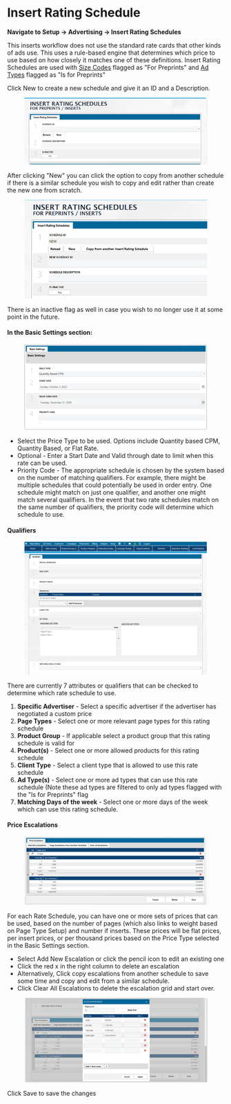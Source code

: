 # Insert Rating Schedule

**Navigate to Setup -> Advertising -> Insert Rating Schedules**

This inserts workflow does not use the standard rate cards that other kinds of ads use.  This uses a rule-based engine that determines which price to use based on how closely it matches one of these definitions.  Insert Rating Schedules are used with [Size Codes](ad-sizes.md) flagged as "For Preprints" and [Ad Types](ad-types.md) flagged as "Is for Preprints"

Click New to create a new schedule and give it an ID and a Description. &#x20;

<figure><img src="../../../../.gitbook/assets/image (5).png" alt=""><figcaption></figcaption></figure>

After clicking "New" you can click the option to copy from another schedule if there is a similar schedule you wish to copy and edit rather than create the new one from scratch.

<figure><img src="../../../../.gitbook/assets/image (6).png" alt=""><figcaption></figcaption></figure>

There is an inactive flag as well in case you wish to no longer use it at some point in the future. &#x20;

#### In the Basic Settings section:

<figure><img src="../../../../.gitbook/assets/image (144).png" alt=""><figcaption></figcaption></figure>

* Select the Price Type to be used.  Options include Quantity based CPM, Quantity Based, or Flat Rate. &#x20;
* Optional - Enter a Start Date and Valid through date to limit when this rate can be used.
* Priority Code - The appropriate schedule is chosen by the system based on the number of matching qualifiers.  For example, there might be multiple schedules that could potentially be used in order entry.  One schedule might match on just one qualifier, and another one might match several qualifiers. In the event that two rate schedules match on the same number of qualifiers, the priority code will determine which schedule to use.

#### Qualifiers

<figure><img src="../../../../.gitbook/assets/image (145).png" alt=""><figcaption></figcaption></figure>

There are currently 7 attributes or qualifiers that can be checked to determine which rate schedule to use.

1. **Specific Advertiser** - Select a specific advertiser if the advertiser has negotiated a custom price
2. **Page Types** - Select one or more relevant page types for this rating schedule
3. **Product Group** - If applicable select a product group that this rating schedule is valid for
4. **Product(s)** - Select one or more allowed products for this rating schedule
5. **Client Type** - Select a client type that is allowed to use this rate schedule
6. **Ad Type(s)** - Select one or more ad types that can use this rate schedule (Note these ad types are filtered to only ad types flagged with the "Is for Preprints" flag
7. **Matching Days of the week** - Select one or more days of the week which can use this rating schedule.

#### Price Escalations&#x20;

<figure><img src="../../../../.gitbook/assets/image (146).png" alt=""><figcaption></figcaption></figure>

For each Rate Schedule, you can have one or more sets of prices that can be used, based on the number of pages (which also links to weight based on Page Type Setup) and number if inserts.  These prices will be flat prices, per insert prices, or per thousand prices based on the Price Type selected in the Basic Settings section. &#x20;

* Select Add New Escalation or click the pencil icon to edit an existing one
* Click the red x in the right column to delete an escalation
* Alternatively, Click copy escalations from another schedule to save some time and copy and edit from a similar schedule.
* Click Clear All Escalations to delete the escalation grid and start over.

<figure><img src="../../../../.gitbook/assets/image (147).png" alt=""><figcaption></figcaption></figure>

Click Save to save the changes
